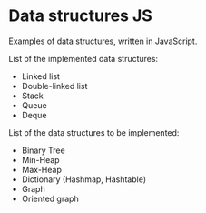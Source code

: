 # Data structures JS
Examples of data structures, written in JavaScript.

List of the implemented data structures:

- Linked list
- Double-linked list
- Stack
- Queue
- Deque

List of the data structures to be implemented:
- Binary Tree
- Min-Heap
- Max-Heap
- Dictionary (Hashmap, Hashtable)
- Graph
- Oriented graph
